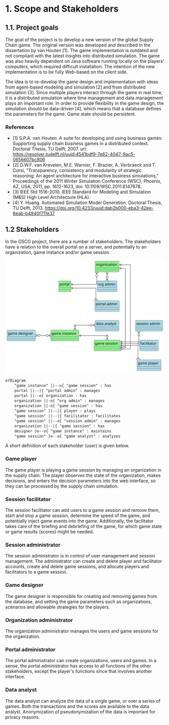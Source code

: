 # 1. Scope and Stakeholders

## 1.1. Project goals

The goal of the project is to develop a new version of the global Supply Chain game. The original version was developed and described in the dissertation by van Houten [1]. The game implementation is outdated and not compliant with the latest insights into distributed simulation. The game was also heavily dependent on Java software running locally on the players' computers, which required difficult installation. The intention of the new implementation is to be fully Web-based on the client side.

The idea is to re-develop the game design and implementation with ideas from agent-based modeling and simulation [2] and from distributed simulation [3]. Since multiple players interact through the game in real time, it is a distributed simulation where time management and data management plays an important role. In order to provide flexibility in the game design, the simulation should be data-driven [4], which means that a database defines the parameters for the game. Game state should be persistent.


### References

- [1] S.P.A. van Houten. A suite for developing and using business games: Supporting supply chain business games in a distributed context. Doctoral Thesis, TU Delft, 2007. url: https://resolver.tudelft.nl/uuid:4541bdf9-7e62-4047-9ac5-0656607bc806
- [2] D.W.F. van Krevelen, M.E. Warnier, F. Brazier, A. Verbraeck and T. Corsi, "Transparency, consistency and modularity of strategic reasoning: An agent architecture for interactive business simulations," Proceedings of the 2011 Winter Simulation Conference (WSC), Phoenix, AZ, USA, 2011, pp. 1612-1623, doi: 10.1109/WSC.2011.6147878.
- [3] IEEE Std 1516-2010. IEEE Standard for Modeling and Simulation (M&S) High Level Architecture (HLA).
- [4] Y. Huang. Automated Simulation Model Generation. Doctoral Thesis, TU Delft, 2013. https://doi.org/10.4233/uuid:dab2b000-eba3-42ee-8eab-b4840f711e37



## 1.2 Stakeholders

In the GSCG project, there are a number of stakeholders. The stakeholders have a relation to the overall portal on a server, and potentially to an organization, game instance and/or game session.

![](diagrams/stakeholders.svg)

```mermaid
erDiagram
    "game instance" ||--o{ "game session" : has
    portal ||--|{ "portal admin" : manages
    portal ||--o{ organization : has
    organization ||-o{ "org admin" : manages
    organization ||-o{ "game session" : has
    "game session" ||--|{ player : plays
    "game session" ||--|{ facilitator : facilitates
    "game session" ||--o{ "session admin" : manages
    organization ||--|{ "game session" : has
    designer }o--o{ "game instance" : maintains
    "game session" }o--o{ "game analyst" : analyzes
```

A short definition of each stakeholder (user) is given below.

### Game player
The game player is playing a game session by managing an organization in the supply chain. The player observes the state of the organization, makes decisions, and enters the decision parameters into the web interface, so they can be processed by the supply chain simulation.

### Session facilitator 
The session facilitator can add users to a game session and remove them, start and stop a game session, determine the speed of the game, and potentially inject game events into the game. Additionally, the facilitator takes care of the briefing and debriefing of the game, for which game state or game results (scores) might be needed.

### Session administrator
The session administrator is in control of user management and session management. The administrator can create and delete player and facilitator accounts, create and delete game sessions, and allocate players and facilitators to a game session.

### Game designer
The game designer is responsible for creating and removing games from the database, and setting the game parameters such as organizations, scenarios and allowable strategies for the players. 

### Organization administrator
The organization administrator manages the users and game sessions for the organization. 

### Portal administrator
The portal administrator can create organizations, users and games. In a sense, the portal administrator has access to all functions of the other stakeholders, except the player's functions since that involves another interface.

### Data analyst
The data analyst can analyze the data of a single game, or over a series of games. Both the transactions and the scores are available to the data analyst. Anonymization of pseudonymization of the data is important for privacy reasons.
